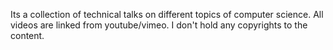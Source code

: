 Its a collection of technical talks on different topics of computer science. All videos are linked from youtube/vimeo. I don't hold any copyrights to the content.